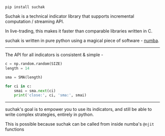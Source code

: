 ```
pip install suchak
```

Suchak is a technical indicator library that supports incremental computation / streaming API.

In live-trading, this makes it faster than comparable libraries written in C.

suchak is written in pure python using a magical piece of software - [numba](https://github.com/numba/numba).

---

The API for all indicators is consistent & simple -

```python
c = np.random.random(SIZE)
length = 14

sma = SMA(length)

for ci in c:
    smai = sma.next(ci)
    print('close:', ci, 'sma:', smai)
```

---

suchak's goal is to empower you to use its indicators,
and still be able to write complex strategies, entirely in python.

This is possible because suchak can be called from inside numba's `@njit` functions
